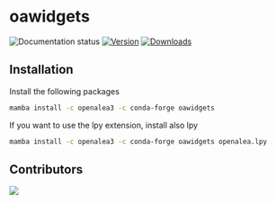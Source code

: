 # oawidgets

![Documentation status](https://readthedocs.org/projects/oawidgets/badge/?version=latest)
[![Version](https://anaconda.org/openalea3/oawidgets/badges/version.svg)](https://anaconda.org/openalea3/oawidgets)
[![Downloads](https://anaconda.org/openalea3/oawidgets/badges/downloads.svg)](https://anaconda.org/openalea3/oawidgets)


## Installation


Install the following packages

```bash
mamba install -c openalea3 -c conda-forge oawidgets
```

If you want to use the lpy extension, install also lpy

```bash
mamba install -c openalea3 -c conda-forge oawidgets openalea.lpy
```

## Contributors

<a href="https://github.com/openalea/oawidgets/graphs/contributors">
  <img src="https://contrib.rocks/image?repo=openalea/oawidgets" />
</a>